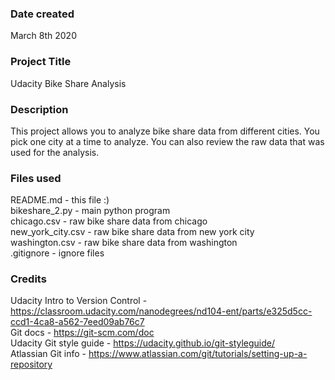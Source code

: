 ### Date created
March 8th 2020

### Project Title
Udacity Bike Share Analysis

### Description
This project allows you to analyze bike share data from different cities.  You pick one city at a time to analyze.  You can also review the raw data that was used for the analysis.

### Files used
README.md - this file :)  
bikeshare_2.py - main python program  
chicago.csv - raw bike share data from chicago  
new_york_city.csv - raw bike share data from new york city  
washington.csv - raw bike share data from washington  
.gitignore - ignore files  

### Credits
Udacity Intro to Version Control - https://classroom.udacity.com/nanodegrees/nd104-ent/parts/e325d5cc-ccd1-4ca8-a562-7eed09ab76c7  
Git docs - https://git-scm.com/doc  
Udacity Git style guide - https://udacity.github.io/git-styleguide/  
Atlassian Git info - https://www.atlassian.com/git/tutorials/setting-up-a-repository  